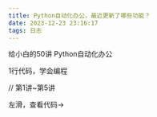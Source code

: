 ```yaml
---
title: Python自动化办公，最近更新了哪些功能？
date: 2023-12-23 23:16:17
tags: 日志
---
```




给小白的50讲
Python自动化办公

1行代码，学会编程

// 第1讲~第5讲

左滑，查看代码→